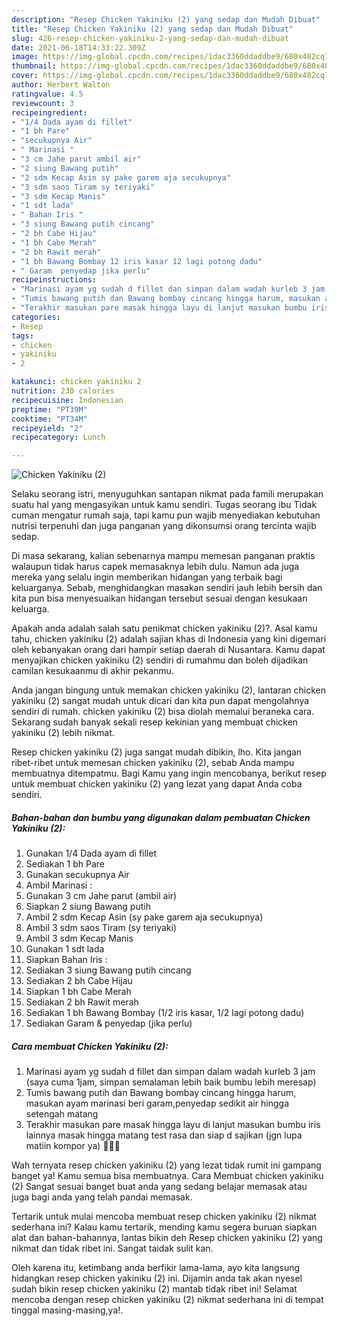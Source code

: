 ```yaml
---
description: "Resep Chicken Yakiniku (2) yang sedap dan Mudah Dibuat"
title: "Resep Chicken Yakiniku (2) yang sedap dan Mudah Dibuat"
slug: 426-resep-chicken-yakiniku-2-yang-sedap-dan-mudah-dibuat
date: 2021-06-18T14:33:22.309Z
image: https://img-global.cpcdn.com/recipes/1dac3360ddaddbe9/680x482cq70/chicken-yakiniku-2-foto-resep-utama.jpg
thumbnail: https://img-global.cpcdn.com/recipes/1dac3360ddaddbe9/680x482cq70/chicken-yakiniku-2-foto-resep-utama.jpg
cover: https://img-global.cpcdn.com/recipes/1dac3360ddaddbe9/680x482cq70/chicken-yakiniku-2-foto-resep-utama.jpg
author: Herbert Walton
ratingvalue: 4.5
reviewcount: 3
recipeingredient:
- "1/4 Dada ayam di fillet"
- "1 bh Pare"
- "secukupnya Air"
- " Marinasi "
- "3 cm Jahe parut ambil air"
- "2 siung Bawang putih"
- "2 sdm Kecap Asin sy pake garem aja secukupnya"
- "3 sdm saos Tiram sy teriyaki"
- "3 sdm Kecap Manis"
- "1 sdt lada"
- " Bahan Iris "
- "3 siung Bawang putih cincang"
- "2 bh Cabe Hijau"
- "1 bh Cabe Merah"
- "2 bh Rawit merah"
- "1 bh Bawang Bombay 12 iris kasar 12 lagi potong dadu"
- " Garam  penyedap jika perlu"
recipeinstructions:
- "Marinasi ayam yg sudah d fillet dan simpan dalam wadah kurleb 3 jam (saya cuma 1jam, simpan semalaman lebih baik bumbu lebih meresap)"
- "Tumis bawang putih dan Bawang bombay cincang hingga harum, masukan ayam marinasi beri garam,penyedap sedikit air hingga setengah matang"
- "Terakhir masukan pare masak hingga layu di lanjut masukan bumbu iris lainnya masak hingga matang test rasa dan siap d sajikan (jgn lupa matiin kompor ya) 🤗👍🏻"
categories:
- Resep
tags:
- chicken
- yakiniku
- 2

katakunci: chicken yakiniku 2 
nutrition: 230 calories
recipecuisine: Indonesian
preptime: "PT39M"
cooktime: "PT34M"
recipeyield: "2"
recipecategory: Lunch

---
```



![Chicken Yakiniku (2)](https://img-global.cpcdn.com/recipes/1dac3360ddaddbe9/680x482cq70/chicken-yakiniku-2-foto-resep-utama.jpg)

Selaku seorang istri, menyuguhkan santapan nikmat pada famili merupakan suatu hal yang mengasyikan untuk kamu sendiri. Tugas seorang ibu Tidak cuman mengatur rumah saja, tapi kamu pun wajib menyediakan kebutuhan nutrisi terpenuhi dan juga panganan yang dikonsumsi orang tercinta wajib sedap.

Di masa  sekarang, kalian sebenarnya mampu memesan panganan praktis walaupun tidak harus capek memasaknya lebih dulu. Namun ada juga mereka yang selalu ingin memberikan hidangan yang terbaik bagi keluarganya. Sebab, menghidangkan masakan sendiri jauh lebih bersih dan kita pun bisa menyesuaikan hidangan tersebut sesuai dengan kesukaan keluarga. 



Apakah anda adalah salah satu penikmat chicken yakiniku (2)?. Asal kamu tahu, chicken yakiniku (2) adalah sajian khas di Indonesia yang kini digemari oleh kebanyakan orang dari hampir setiap daerah di Nusantara. Kamu dapat menyajikan chicken yakiniku (2) sendiri di rumahmu dan boleh dijadikan camilan kesukaanmu di akhir pekanmu.

Anda jangan bingung untuk memakan chicken yakiniku (2), lantaran chicken yakiniku (2) sangat mudah untuk dicari dan kita pun dapat mengolahnya sendiri di rumah. chicken yakiniku (2) bisa diolah memalui beraneka cara. Sekarang sudah banyak sekali resep kekinian yang membuat chicken yakiniku (2) lebih nikmat.

Resep chicken yakiniku (2) juga sangat mudah dibikin, lho. Kita jangan ribet-ribet untuk memesan chicken yakiniku (2), sebab Anda mampu membuatnya ditempatmu. Bagi Kamu yang ingin mencobanya, berikut resep untuk membuat chicken yakiniku (2) yang lezat yang dapat Anda coba sendiri.

<!--inarticleads1-->

##### Bahan-bahan dan bumbu yang digunakan dalam pembuatan Chicken Yakiniku (2):

1. Gunakan 1/4 Dada ayam di fillet
1. Sediakan 1 bh Pare
1. Gunakan secukupnya Air
1. Ambil  Marinasi :
1. Gunakan 3 cm Jahe parut (ambil air)
1. Siapkan 2 siung Bawang putih
1. Ambil 2 sdm Kecap Asin (sy pake garem aja secukupnya)
1. Ambil 3 sdm saos Tiram (sy teriyaki)
1. Ambil 3 sdm Kecap Manis
1. Gunakan 1 sdt lada
1. Siapkan  Bahan Iris :
1. Sediakan 3 siung Bawang putih cincang
1. Sediakan 2 bh Cabe Hijau
1. Siapkan 1 bh Cabe Merah
1. Sediakan 2 bh Rawit merah
1. Sediakan 1 bh Bawang Bombay (1/2 iris kasar, 1/2 lagi potong dadu)
1. Sediakan  Garam &amp; penyedap (jika perlu)




<!--inarticleads2-->

##### Cara membuat Chicken Yakiniku (2):

1. Marinasi ayam yg sudah d fillet dan simpan dalam wadah kurleb 3 jam (saya cuma 1jam, simpan semalaman lebih baik bumbu lebih meresap)
1. Tumis bawang putih dan Bawang bombay cincang hingga harum, masukan ayam marinasi beri garam,penyedap sedikit air hingga setengah matang
1. Terakhir masukan pare masak hingga layu di lanjut masukan bumbu iris lainnya masak hingga matang test rasa dan siap d sajikan (jgn lupa matiin kompor ya) 🤗👍🏻




Wah ternyata resep chicken yakiniku (2) yang lezat tidak rumit ini gampang banget ya! Kamu semua bisa membuatnya. Cara Membuat chicken yakiniku (2) Sangat sesuai banget buat anda yang sedang belajar memasak atau juga bagi anda yang telah pandai memasak.

Tertarik untuk mulai mencoba membuat resep chicken yakiniku (2) nikmat sederhana ini? Kalau kamu tertarik, mending kamu segera buruan siapkan alat dan bahan-bahannya, lantas bikin deh Resep chicken yakiniku (2) yang nikmat dan tidak ribet ini. Sangat taidak sulit kan. 

Oleh karena itu, ketimbang anda berfikir lama-lama, ayo kita langsung hidangkan resep chicken yakiniku (2) ini. Dijamin anda tak akan nyesel sudah bikin resep chicken yakiniku (2) mantab tidak ribet ini! Selamat mencoba dengan resep chicken yakiniku (2) nikmat sederhana ini di tempat tinggal masing-masing,ya!.

